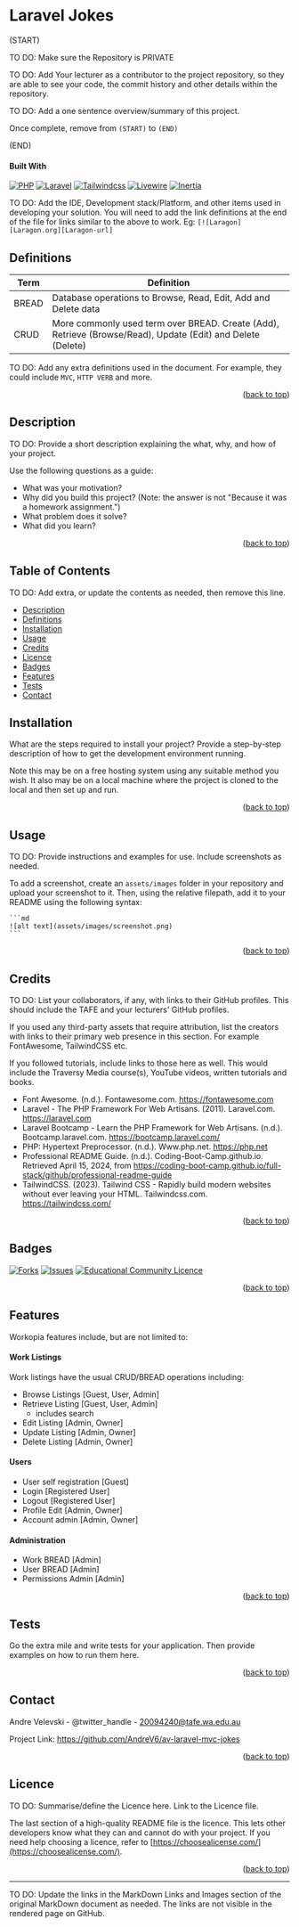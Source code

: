 # Laravel Jokes
<a name="readme-top"></a>

(START)

TO DO: Make sure the Repository is PRIVATE

TO DO: Add Your lecturer as a contributor to the project repository, so
they are able to see your code, the commit history and other details
within the repository.

TO DO: Add a one sentence overview/summary of this project.

Once complete, remove from `(START)` to `(END)`

(END)


#### Built With

[![PHP][Php.com]][Php-url]
[![Laravel][Laravel.com]][Laravel-url]
[![Tailwindcss][Tailwindcss.com]][Tailwindcss-url]
[![Livewire][Livewire.com]][Livewire-url]
[![Inertia][Inertia.com]][Inertia-url]

TO DO: Add the IDE, Development stack/Platform, and other items used in
developing your solution. You will need to add the link definitions at the
end of the file for links similar to the above to work.
Eg: `[![Laragon][Laragon.org][Laragon-url]`

## Definitions

| Term | Definition                                                                                                  |
|----|-------------------------------------------------------------------------------------------------------------|
| BREAD | Database operations to Browse, Read, Edit, Add and Delete data                                               |
| CRUD | More commonly used term over BREAD. Create (Add), Retrieve (Browse/Read), Update (Edit) and Delete (Delete) |

TO DO: Add any extra definitions used in the document. For example, they
could include `MVC`, `HTTP VERB` and more.

<p align="right">(<a href="#readme-top">back to top</a>)</p>



## Description

TO DO: Provide a short description explaining the what, why, and how of your
project.

Use the following questions as a guide:

- What was your motivation?
- Why did you build this project? (Note: the answer is not "Because it was a
  homework assignment.")
- What problem does it solve?
- What did you learn?

<p align="right">(<a href="#readme-top">back to top</a>)</p>



## Table of Contents

TO DO: Add extra, or update the contents as needed, then remove this line.

- [Description](#description)
- [Definitions](#definitions)
- [Installation](#installation)
- [Usage](#usage)
- [Credits](#credits)
- [Licence](#licence)
- [Badges](#badges)
- [Features](#features)
- [Tests](#tests)
- [Contact](#contact)

## Installation

What are the steps required to install your project? Provide a step-by-step
description of how to get the development environment running.

Note this may be on a free hosting system using any suitable method you
wish. It also may be on a local machine where the project is cloned to the
local and then set up and run.


<p align="right">(<a href="#readme-top">back to top</a>)</p>


## Usage

TO DO: Provide instructions and examples for use. Include screenshots as
needed.

To add a screenshot, create an `assets/images` folder in your repository and
upload your screenshot to it. Then, using the relative filepath, add it to
your README using the following syntax:

    ```md
    ![alt text](assets/images/screenshot.png)
    ```

<p align="right">(<a href="#readme-top">back to top</a>)</p>


## Credits

TO DO: List your collaborators, if any, with links to their GitHub
profiles. This should include the TAFE and your lecturers' GitHub profiles.

If you used any third-party assets that require attribution, list the creators
with links to their primary web presence in this section. For example
FontAwesome, TailwindCSS etc.

If you followed tutorials, include links to those here as well. This would
include the Traversy Media course(s), YouTube videos, written tutorials
and books.

- Font Awesome. (n.d.). Fontawesome.com. https://fontawesome.com
- Laravel - The PHP Framework For Web Artisans. (2011). Laravel.com. https://laravel.com
- Laravel Bootcamp - Learn the PHP Framework for Web Artisans. (n.d.). Bootcamp.laravel.com. https://bootcamp.laravel.com/
- PHP: Hypertext Preprocessor. (n.d.). Www.php.net. https://php.net
- Professional README Guide. (n.d.). Coding-Boot-Camp.github.io. Retrieved April 15, 2024, from https://coding-boot-camp.github.io/full-stack/github/professional-readme-guide
- TailwindCSS. (2023). Tailwind CSS - Rapidly build modern websites
  without ever leaving your HTML. Tailwindcss.com. https://tailwindcss.com/


<p align="right">(<a href="#readme-top">back to top</a>)</p>



## Badges

<!-- PROJECT SHIELDS -->
<!--
*** I'm using markdown "reference style" links for readability.
*** Reference links are enclosed in brackets [ ] instead of parentheses ( ).
*** See the bottom of this document for the declaration of the reference variables
*** for contributors-url, forks-url, etc. This is an optional, concise syntax you may use.
*** https://www.markdownguide.org/basic-syntax/#reference-style-links
***
*** Forks, Issues and Licence Shields will NOT appear for Private Repos.
*** You may want to remove this section for this assessment.
*** Delete this block of comments once you have edited this ReadMe.
***
***
-->

[![Forks][forks-shield]][forks-url]
[![Issues][issues-shield]][issues-url]
[![Educational Community Licence][licence-shield]][licence-url]


<p align="right">(<a href="#readme-top">back to top</a>)</p>

## Features

Workopia features include, but are not limited to:

#### Work Listings
Work listings have the usual CRUD/BREAD operations including:

* Browse Listings [Guest, User, Admin]
* Retrieve Listing [Guest, User, Admin]
    * includes search
* Edit Listing [Admin, Owner]
* Update Listing [Admin, Owner]
* Delete Listing [Admin, Owner]

#### Users
* User self registration [Guest]
* Login [Registered User]
* Logout [Registered User]
* Profile Edit [Admin, Owner]
* Account admin [Admin, Owner]

#### Administration
* Work BREAD [Admin]
* User BREAD [Admin]
* Permissions Admin [Admin]

<p align="right">(<a href="#readme-top">back to top</a>)</p>

## Tests

Go the extra mile and write tests for your application. Then provide examples on how to run them here.


<p align="right">(<a href="#readme-top">back to top</a>)</p>


## Contact

Andre Velevski - @twitter_handle - 20094240@tafe.wa.edu.au

Project Link: https://github.com/AndreV6/av-laravel-mvc-jokes

<p align="right">(<a href="#readme-top">back to top</a>)</p>



## Licence

TO DO: Summarise/define the Licence here. Link to the Licence file.

The last section of a high-quality README file is the licence. This lets other
developers know what they can and cannot do with your project. If you need
help choosing a licence, refer
to [https://choosealicense.com/](https://choosealicense.com/).


<p align="right">(<a href="#readme-top">back to top</a>)</p>



---



TO DO: Update the links in the MarkDown Links and Images section of the
original MarkDown document as needed. The links are not visible in the
rendered page on GitHub.

<!-- MARKDOWN LINKS & IMAGES -->
<!-- https://www.markdownguide.org/basic-syntax/#reference-style-links -->

[forks-shield]: http://img.shields.io/github/forks/adygcode/workopia-laravel-v11.svg?style=for-the-badge

[forks-url]: https://github.com/AdyGCode/workopia-laravel-v11/network/members

[issues-shield]: http://img.shields.io/github/issues/adygcode/workopia-laravel-v11.svg?style=for-the-badge

[issues-url]: https://github.com/adygcode/workopia-laravel-v11/issues

[licence-shield]: https://img.shields.io/github/license/adygcode/workopia-laravel-v11.svg?style=for-the-badge

[licence-url]: https://github.com/adygcode/workopia-laravel-v11/blob/main/License.md

[product-screenshot]: images/screenshot.png

[Laravel.com]: https://img.shields.io/badge/Laravel-FF2D20?style=for-the-badge&logo=laravel&logoColor=white

[Laravel-url]: https://laravel.com

[Tailwindcss.com]: https://img.shields.io/badge/Tailwindcss-06B6D4?style=for-the-badge&logo=tailwindcss&logoColor=white

[Tailwindcss-url]: https://tailwindcss.com

[Livewire.com]: https://img.shields.io/badge/Livewire-4E56A6?style=for-the-badge&logo=livewire&logoColor=white

[Livewire-url]: https://livewire.laravel.com

[Inertia.com]: https://img.shields.io/badge/Inertia-9553E9?style=for-the-badge&logo=inertia&logoColor=white

[Inertia-url]: https://inertiajs.com

[Php.com]: https://img.shields.io/badge/Php-777BB4?style=for-the-badge&logo=php&logoColor=white

[Php-url]: https://inertiajs.com

[VSCode.com]: ...


